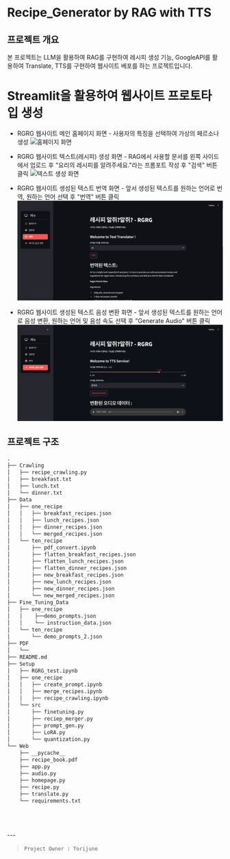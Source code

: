 # Recipe_Generator by RAG with TTS   

## 프로젝트 개요   
본 프로젝트는 LLM을 활용하여 RAG를 구현하여 레시피 생성 기능, GoogleAPI를 활용하여 Translate, TTS를 구현하여 웹사이트 베포를 하는 프로젝트입니다.

# Streamlit을 활용하여 웹사이트 프로토타입 생성
- RGRG 웹사이트 메인 홈페이지 화면 - 사용자의 특징을 선택하여 가상의 페르소나 생성
![홈페이지 화면](Setup/홈페이지.png)

- RGRG 웹사이트 텍스트(레시피) 생성 화면 - RAG에서 사용할 문서를 왼쪽 사이드에서 업로드 후 "요리의 레시피를 알려주세요."라는 프롬포트 작성 후 "검색" 버튼 클릭
![텍스트 생성 화면](Setup/레시피생성.png)

- RGRG 웹사이트 생성된 텍스트 번역 화면 - 앞서 생성된 텍스트를 원하는 언어로 번역, 원하는 언어 선택 후 "번역" 버튼 클릭
![번역 화면](https://github.com/torijune/Recipe_Generator/blob/main/Setup/%E1%84%87%E1%85%A5%E1%86%AB%E1%84%8B%E1%85%A7%E1%86%A8.png)

- RGRG 웹사이트 생성된 텍스트 음성 변환 화면 - 앞서 생성된 텍스트를 원하는 언어로 음성 변환, 원하는 언어 및 음성 속도 선택 후 "Generate Audio" 버튼 클릭
![번역 화면](Setup/TTS.png)

## 프로젝트 구조
```
.
├── Crawling                
│   ├── recipe_crawling.py     
│   ├── breakfast.txt
│   ├── lunch.txt    
│   └── dinner.txt    
├── Data
│   ├── one_recipe
│   │   ├── breakfast_recipes.json
│   │   ├── lunch_recipes.json
│   │   ├── dinner_recipes.json
│   │   └── merged_recipes.json  
│   └── ten_recipe
│       ├── pdf_convert.ipynb        
│       ├── flatten_breakfast_recipes.json
│       ├── flatten_lunch_recipes.json
│       ├── flatten_dinner_recipes.json
│       ├── new_breakfast_recipes.json
│       ├── new_lunch_recipes.json
│       ├── new_dinner_recipes.json
│       └── new_merged_recipes.json  
├── Fine_Tuning_Data    
│   ├── one_recipe
│   │    ├──demo_prompts.json 
│   │    └── instruction_data.json
│   └── ten_recipe
│       └── demo_prompts_2.json
├── PDF                     
│   └── 
├── README.md               
├── Setup
│   ├── RGRG_test.ipynb
│   ├── one_recipe
│   │   ├── create_prompt.ipynb
│   │   ├── merge_recipes.ipynb
│   │   ├── recipe_crawling.ipynb
│   └── src           
│       ├── finetuning.py       
│       ├── reciep_merger.py    
│       ├── prompt_gen.py
│       ├── LoRA.py     
│       └── quantization.py
└── Web
    ├── __pycache__
    ├── recipe_book.pdf
    ├── app.py
    ├── audio.py
    ├── homepage.py
    ├── recipe.py
    ├── translate.py
    └── requirements.txt   
    
```
<br>
<br>
---

> `Project Owner : Torijune`
